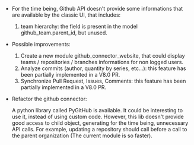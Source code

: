 - For the time being, Github API doesn't provide some informations that
  are available by the classic UI, that includes:

  1.  team hierarchy: the field is present in the model
      github_team.parent_id, but unused.

- Possible improvements:

  1.  Create a new module github_connector_website, that could display
      teams / repositories / branches informations for non logged users.
  2.  Analyze commits (author, quantity by series, etc...): this feature
      has been partially implemented in a V8.0 PR.
  3.  Synchronize Pull Request, Issues, Comments: this feature has been
      partially implemented in a V8.0 PR.

- Refactor the github connector:

  A python library called PyGitHub is available. It could be interesting
  to use it, instead of using custom code. However, this lib doesn't
  provide good access to child object, generating for the time being,
  unnecessary API calls. For example, updating a repository should call
  before a call to the parent organization (The current module is so
  faster).
